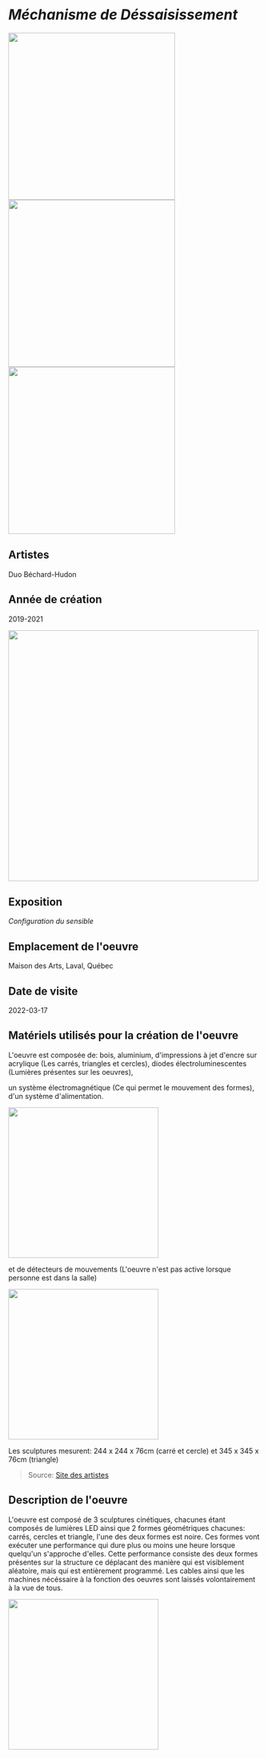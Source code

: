 # *Méchanisme de Déssaisissement*

<img src="../media/carre_loin.jpg" style="width: 333px"> <img src="../media/triangle_loin.jpg" style="width: 333px"> <img src="../media/cercle_loin.jpg" style="width: 333px"> 

## Artistes

Duo Béchard-Hudon

## Année de création

2019-2021

<img src="../media/mechanisme_dessaisissement_info.jpg" style="width: 500px"> 

## Exposition

*Configuration du sensible*

## Emplacement de l'oeuvre

Maison des Arts, Laval, Québec

## Date de visite

2022-03-17

## Matériels utilisés pour la création de l'oeuvre

L'oeuvre est composée de: bois, aluminium, d'impressions à jet d'encre sur acrylique (Les carrés, triangles et cercles), diodes électroluminescentes (Lumières présentes sur les oeuvres), 

un système électromagnétique (Ce qui permet le mouvement des formes), d'un système d'alimentation.

<img src="../media/mechanisme.jpg" style="width: 300px"> 

et de détecteurs de mouvements (L'oeuvre n'est pas active lorsque personne est dans la salle) 

<img src="../media/detecteur_mouvement.jpg" style="width:300px">

Les sculptures mesurent: 244 x 244 x 76cm (carré et cercle) et 345 x 345 x 76cm (triangle)

>Source: [Site des artistes](https://bechardhudon.com/project/mecanismes-de-dessaisissement-rond_divestment-mechanisms-round_2021/)

## Description de l'oeuvre

L'oeuvre est composé de 3 sculptures cinétiques, chacunes étant composés de lumières LED ainsi que 2 formes géométriques chacunes: carrés, cercles et triangle, l'une des deux formes est noire. Ces formes vont exécuter une performance qui dure plus ou moins une heure lorsque quelqu'un s'approche d'elles. Cette performance consiste des deux formes présentes sur la structure ce déplacant des manière qui est visiblement aléatoire, mais qui est entièrement programmé. Les cables ainsi que les machines nécéssaire à la fonction des oeuvres sont laissés volontairement à la vue de tous.

<img src="../media/cables.jpg" style="width:300px">


